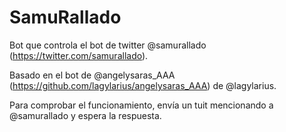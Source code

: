 # SamuRallado
Bot que controla el bot de twitter @samurallado (https://twitter.com/samurallado).

Basado en el bot de @angelysaras_AAA (https://github.com/lagylarius/angelysaras_AAA) de @lagylarius.

Para comprobar el funcionamiento, envía un tuit mencionando a @samurallado y espera la respuesta.

